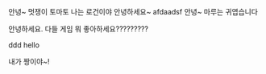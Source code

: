 안녕~
멋쟁이 토마토
나는 로건이야
안녕하세요~
afdaadsf
안녕~
마루는 귀엽습니다


안녕하세요. 다들 게임 뭐 좋아하세요?????????

ddd
hello

내가 짱이야~!
